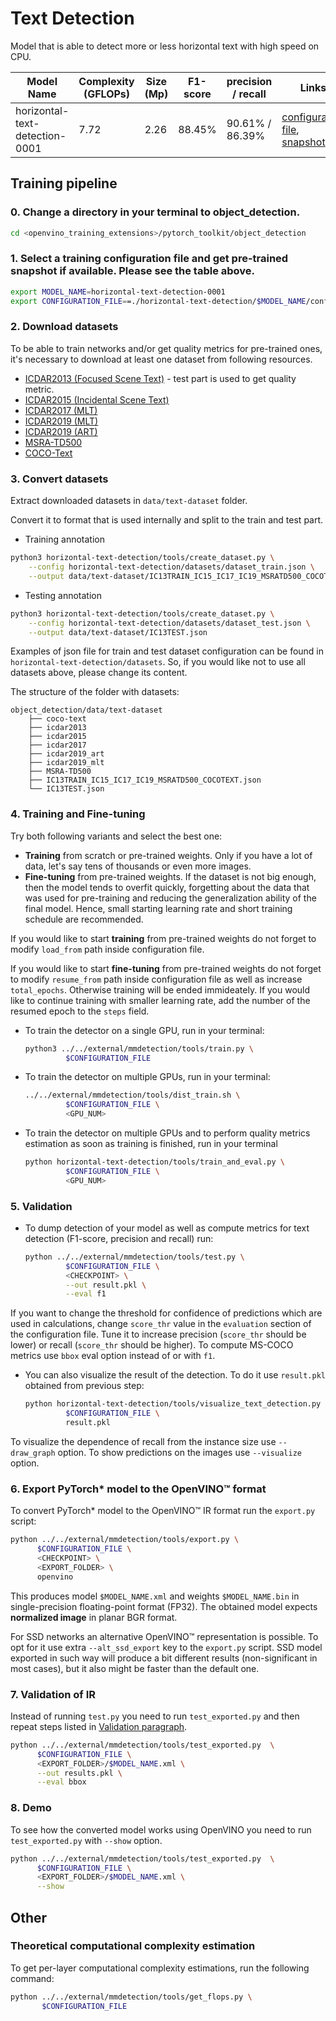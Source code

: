 # Text Detection

Model that is able to detect more or less horizontal text with high speed on CPU.

| Model Name                  | Complexity (GFLOPs) | Size (Mp) | F1-score |    precision / recall   | Links                                                                                                                                    | GPU_NUM |
| --------------------------- | ------------------- | --------- | ------- | ----------------------- | ---------------------------------------------------------------------------------------------------------------------------------------------------------------------------------------------------- | ------- |
| horizontal-text-detection-0001         | 7.72	            |  2.26     |  88.45% |    90.61% / 86.39%    | [configuration file](./horizontal-text-detection-0001/config.py), [snapshot](https://download.01.org/opencv/openvino_training_extensions/models/object_detection/v2/horizontal-text-detection-0001.pth) | 2       |

## Training pipeline

### 0. Change a directory in your terminal to object_detection.

```bash
cd <openvino_training_extensions>/pytorch_toolkit/object_detection
```

### 1. Select a training configuration file and get pre-trained snapshot if available. Please see the table above.

```bash
export MODEL_NAME=horizontal-text-detection-0001
export CONFIGURATION_FILE==./horizontal-text-detection/$MODEL_NAME/config.py
```
### 2. Download datasets

To be able to train networks and/or get quality metrics for pre-trained ones,  
it's necessary to download at least one dataset from following resources.  
*  [ICDAR2013 (Focused Scene Text)](https://rrc.cvc.uab.es/?ch=2) - test part is used to get quality metric.
*  [ICDAR2015 (Incidental Scene Text)](https://rrc.cvc.uab.es/?ch=4)
*  [ICDAR2017 (MLT)](https://rrc.cvc.uab.es/?ch=8)
*  [ICDAR2019 (MLT)](https://rrc.cvc.uab.es/?ch=15)
*  [ICDAR2019 (ART)](https://rrc.cvc.uab.es/?ch=14)
*  [MSRA-TD500](http://www.iapr-tc11.org/mediawiki/index.php/MSRA_Text_Detection_500_Database_(MSRA-TD500))   
*  [COCO-Text](https://bgshih.github.io/cocotext/)

### 3. Convert datasets

Extract downloaded datasets in `data/text-dataset` folder.

Convert it to format that is used internally and split to the train and test part.

* Training annotation
```bash
python3 horizontal-text-detection/tools/create_dataset.py \
    --config horizontal-text-detection/datasets/dataset_train.json \
    --output data/text-dataset/IC13TRAIN_IC15_IC17_IC19_MSRATD500_COCOTEXT.json
```
* Testing annotation
```bash
python3 horizontal-text-detection/tools/create_dataset.py \
    --config horizontal-text-detection/datasets/dataset_test.json \
    --output data/text-dataset/IC13TEST.json
```

Examples of json file for train and test dataset configuration can be found in `horizontal-text-detection/datasets`.
So, if you would like not to use all datasets above, please change its content.

The structure of the folder with datasets:
```
object_detection/data/text-dataset
    ├── coco-text
    ├── icdar2013
    ├── icdar2015
    ├── icdar2017
    ├── icdar2019_art
    ├── icdar2019_mlt
    ├── MSRA-TD500
    ├── IC13TRAIN_IC15_IC17_IC19_MSRATD500_COCOTEXT.json
    └── IC13TEST.json
```

### 4. Training and Fine-tuning

Try both following variants and select the best one:

   * **Training** from scratch or pre-trained weights. Only if you have a lot of data, let's say tens of thousands or even more images.
   * **Fine-tuning** from pre-trained weights. If the dataset is not big enough, then the model tends to overfit quickly, forgetting about the data that was used for pre-training and reducing the generalization ability of the final model. Hence, small starting learning rate and short training schedule are recommended.

If you would like to start **training** from pre-trained weights do not forget to modify `load_from` path inside configuration file.

If you would like to start **fine-tuning** from pre-trained weights do not forget to modify `resume_from` path inside configuration file as well as increase `total_epochs`. Otherwise training will be ended immideately. If you would like to continue training with smaller learning rate, add the number of the resumed epoch to the `steps` field.

* To train the detector on a single GPU, run in your terminal:

   ```bash
   python3 ../../external/mmdetection/tools/train.py \
            $CONFIGURATION_FILE
   ```

* To train the detector on multiple GPUs, run in your terminal:

   ```bash
   ../../external/mmdetection/tools/dist_train.sh \
            $CONFIGURATION_FILE \
            <GPU_NUM>
   ```

* To train the detector on multiple GPUs and to perform quality metrics estimation as soon as training is finished, run in your terminal

   ```bash
   python horizontal-text-detection/tools/train_and_eval.py \
            $CONFIGURATION_FILE \
            <GPU_NUM>
   ```

### 5. Validation

* To dump detection of your model as well as compute metrics for text detection (F1-score, precision and recall) run:

   ```bash
   python ../../external/mmdetection/tools/test.py \
            $CONFIGURATION_FILE \
            <CHECKPOINT> \
            --out result.pkl \
            --eval f1
   ```
If you want to change the threshold for confidence of predictions which are used in calculations, change `score_thr` value in the `evaluation` section of the configuration file.
Tune it to increase precision (`score_thr` should be lower) or recall (`score_thr` should be higher). To compute MS-COCO metrics use `bbox` eval option instead of or with `f1`.

* You can also visualize the result of the detection. To do it use `result.pkl` obtained from previous step:

   ```bash
   python horizontal-text-detection/tools/visualize_text_detection.py \
            $CONFIGURATION_FILE \
            result.pkl
   ```
To visualize the dependence of recall from the instance size use `--draw_graph` option. To show predictions on the images use `--visualize` option.

### 6. Export PyTorch\* model to the OpenVINO™ format

To convert PyTorch\* model to the OpenVINO™ IR format run the `export.py` script:

```bash
python ../../external/mmdetection/tools/export.py \
      $CONFIGURATION_FILE \
      <CHECKPOINT> \
      <EXPORT_FOLDER> \
      openvino
```

This produces model `$MODEL_NAME.xml` and weights `$MODEL_NAME.bin` in single-precision floating-point format
(FP32). The obtained model expects **normalized image** in planar BGR format.

For SSD networks an alternative OpenVINO™ representation is possible.
To opt for it use extra `--alt_ssd_export` key to the `export.py` script.
SSD model exported in such way will produce a bit different results (non-significant in most cases),
but it also might be faster than the default one.

### 7. Validation of IR

Instead of running `test.py` you need to run `test_exported.py` and then repeat steps listed in [Validation paragraph](#5-validation).

```bash
python ../../external/mmdetection/tools/test_exported.py  \
      $CONFIGURATION_FILE \
      <EXPORT_FOLDER>/$MODEL_NAME.xml \
      --out results.pkl \
      --eval bbox
```

### 8. Demo

To see how the converted model works using OpenVINO you need to run `test_exported.py` with `--show` option.

```bash
python ../../external/mmdetection/tools/test_exported.py  \
      $CONFIGURATION_FILE \
      <EXPORT_FOLDER>/$MODEL_NAME.xml \
      --show
```

## Other

### Theoretical computational complexity estimation

To get per-layer computational complexity estimations, run the following command:

```bash
python ../../external/mmdetection/tools/get_flops.py \
       $CONFIGURATION_FILE
```
